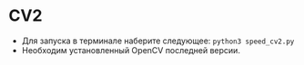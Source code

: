 # CV2
- Для запуска в терминале наберите следующее: `python3 speed_cv2.py`
- Необходим установленный OpenCV последней версии.